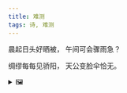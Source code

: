 ```yaml
---
title: 难测
tags: 诗, 难测
---
```


晨起日头好晒被，
午间可会骤雨急？

绸缪每每见骄阳，
天公变脸伞恰无。

<details><summary>🖼️</summary>

![](writings/images/2013-07-28-nan-ce.JPG)

</details>
